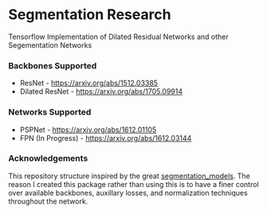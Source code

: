 # Segmentation Research
Tensorflow Implementation of Dilated Residual Networks and other Segementation Networks

### Backbones Supported
- ResNet - https://arxiv.org/abs/1512.03385
- Dilated ResNet - https://arxiv.org/abs/1705.09914

### Networks Supported

- PSPNet - https://arxiv.org/abs/1612.01105
- FPN (In Progress) - https://arxiv.org/abs/1612.03144

### Acknowledgements

This repository structure inspired by the great [segmentation_models](https://github.com/qubvel/segmentation_models). The reason I created this package rather than using this is to have a finer control over available backbones, auxillary losses, and normalization techniques throughout the network.